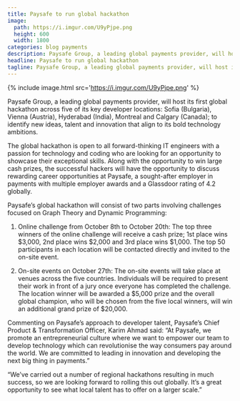 ```yaml
---
title: Paysafe to run global hackathon
image:
  path: https://i.imgur.com/U9yPjpe.png
  height: 600
  width: 1800
categories: blog payments
description: Paysafe Group, a leading global payments provider, will host its first global hackathon
headline: Paysafe to run global hackathon
tagline: Paysafe Group, a leading global payments provider, will host its first global hackathon
---
```


{% include image.html src='https://i.imgur.com/U9yPjpe.png' %}

Paysafe Group, a leading global payments provider, will host its first global hackathon across five of its key developer locations: Sofia (Bulgaria), Vienna (Austria), Hyderabad (India), Montreal and Calgary (Canada); to identify new ideas, talent and innovation that align to its bold technology ambitions.

The global hackathon is open to all forward-thinking IT engineers with a passion for technology and coding who are looking for an opportunity to showcase their exceptional skills. Along with the opportunity to win large cash prizes, the successful hackers will have the opportunity to discuss rewarding career opportunities at Paysafe, a sought-after employer in payments with multiple employer awards and a Glassdoor rating of 4.2 globally.

Paysafe’s global hackathon will consist of two parts involving challenges focused on Graph Theory and Dynamic Programming:

1.	Online challenge from October 8th to October 20th:
The top three winners of the online challenge will receive a cash prize; 1st place wins $3,000, 2nd place wins $2,000 and 3rd place wins $1,000. The top 50 participants in each location will be contacted directly and invited to the on-site event.

2.	On-site events on October 27th:
The on-site events will take place at venues across the five countries.
Individuals will be required to present their work in front of a jury once everyone has completed the challenge. The location winner will be awarded a $5,000 prize and the overall global champion, who will be chosen from the five local winners, will win an additional grand prize of $20,000.

Commenting on Paysafe’s approach to developer talent, Paysafe’s Chief Product & Transformation Officer, Karim Ahmad said: “At Paysafe, we promote an entrepreneurial culture where we want to empower our team to develop technology which can revolutionise the way consumers pay around the world. We are committed to leading in innovation and developing the next big thing in payments.”

“We’ve carried out a number of regional hackathons resulting in much success, so we are looking forward to rolling this out globally. It’s a great opportunity to see what local talent has to offer on a larger scale.”
